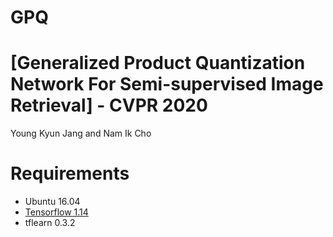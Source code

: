 # GPQ
# [Generalized Product Quantization Network For Semi-supervised Image Retrieval] - CVPR 2020

Young Kyun Jang and Nam Ik Cho

# Requirements
- Ubuntu 16.04
- [Tensorflow 1.14](http://www.tensorflow.org/)
- tflearn 0.3.2
